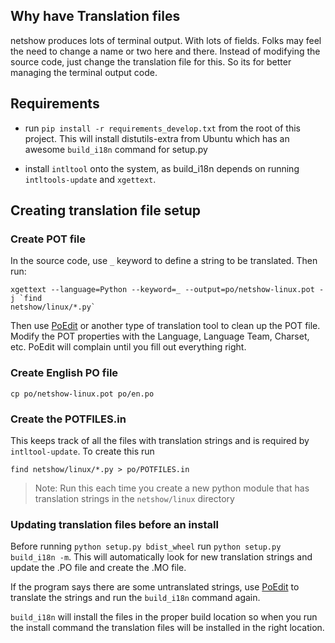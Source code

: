 ## Why have Translation files

netshow produces lots of terminal output. With lots of fields. Folks may feel
the need to change a name or two here and there. Instead of modifying the source
code, just change the translation file for this. So its for better managing the
terminal output code.


## Requirements

* run ``pip install -r requirements_develop.txt`` from the root of this project. This
will install distutils-extra from Ubuntu which has an awesome ``build_i18n`` command
for setup.py

* install ``intltool`` onto the system, as build_i18n depends on running
``intltools-update`` and ``xgettext``.

## Creating translation file setup


### Create POT file

In the source code, use ``_`` keyword to define a string to be translated.
Then run:
```
xgettext --language=Python --keyword=_ --output=po/netshow-linux.pot -j `find
netshow/linux/*.py`
```

Then use [PoEdit](http://poedit.net/) or another type of translation tool to clean up the POT file.
Modify the POT properties with the Language, Language Team, Charset, etc. PoEdit
will complain until you fill out everything right.


### Create English PO file

```
cp po/netshow-linux.pot po/en.po
```


### Create the POTFILES.in

This keeps track of all the files with translation strings and is required by
``intltool-update``. To create this run

```
find netshow/linux/*.py > po/POTFILES.in
```

>Note: Run this each time you create a new python module that has translation
>strings in the ``netshow/linux`` directory


### Updating translation files before an install


Before running ``python setup.py bdist_wheel`` run ``python setup.py
build_i18n -m``. This will automatically look for new translation strings and
update the .PO file and create the .MO file.

If the program says there are some untranslated strings, use
[PoEdit](http://poedit.net/) to translate the strings and run the ``build_i18n``
command again.

``build_i18n`` will install the files in the proper build location so when you
run the install command the translation files will be installed in the right location.


